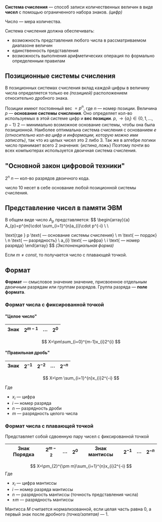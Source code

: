 **Система счисления** — способ записи количественных величин в виде **чисел** с помощью ограниченного набора знаков. _(цифр)_

Число — мера количества.

Система счисления должна обеспечивать:
 
 - возможность представления любого числа в рассматриваемом диапазоне величин
 - единственность представления
 - возможность выполнения арифметических операция по формально определенным правилам

## Позиционные системы счисления

В позиционных системах счисления вклад каждой цифры в величину числа определяется только ее _(позицией)_ расположением относительно дробного знака.

Позиции имеют постоянный вес $= p^n$, где $n$ — номер позиции.
Величина $p$ — **основание системы счисления**.
Оно определяет кол-во используемых в этой системе цифр и **вес позиции**.
$p, \to\{a_{i}\}\in\{0,1,\dots,p-1\}$
2 — минимально возможное основание системы, чтобы она была позиционной.
Наиболее оптимальна система счисления с основанием $e$ _(относительно кол-ва цифр и информации, которую можно ими записать)_, так что из целых чисел это 2 либо 3.
Так же в алгебре логики число принимает всего 2 значения: $\{истина, ложь\}$
Поэтому почти во всех компьютерах используется двоичная система счисления.

## "Основной закон цифровой техники"
$2^{n}$
$n$ — кол-во разрядов двоичного кода.

число $10$ несет в себе основание любой позиционной системы счисления. 

## Представление чисел в памяти ЭВМ

В общем виде число $A_{p}$ представляется:
$$
\begin{array}{a}
A_{p}=p^{m}\cdot \sum_{i=1}^{n}a_{i}\cdot p^{-i} \\  \\

\text{где } p \text{ — основание системы счисления} \\
m \text{ — пордок} \\
n \text{ — разрядность} \\
a_{i} \text{ — цифра} \\
i \text{ — номер разряда}
\end{array}
$$
_(Экспоненциальная форма)_

Если $m\neq const$, то получается число с плавающей точкой.

## Формат

**Формат** — смысловое значение значение, присвоенное отдельным двоичным разрядам или группам разрядов.
Группа разряда — **поле формата**.

### Формат числа с фиксированной точкой

#### "Целое число"

| Знак | $2^{m-1}$ | $\dots$ | $2^{0}$ |
| ---- | --------- | ------- | ------- |
$$
X=\pm\sum_{i=0}^{m-1}x_{i}2^{i}
$$
#### "Правильная дробь"

| Знак | $2^{-1}$ | $2^{-2}$ | $\dots$ | $2^{-n}$ |
| ---- | -------- | -------- | ------- | -------- |
$$
X=\pm \sum_{i=1}^{n}x_{i}2^{-i}
$$

Где
- $x_{i}$ — цифра
- $i$ — номер разряда
- $n$ — разрядность дроби
- $m$ — разрядность целого числа

### Формат числа с плавающей точкой
Представляет собой сдвоенную пару чисел с фиксированной точкой


| Знак Порядка | $2^{m-2}$ | $\dots$ | $2^{0}$ | Знак мантиссы | $2^{-1}$ | $\dots$ | $2^{-n}$ |
| ------------ | --------- | ------- | ------- | ------------- | -------- | ------- | -------- |
$$
X=\pm_{2}^{\pm m}\sum_{i=1}^{n}x_{i}2^{-i}
$$
Где
- $x_{i}$ — цифра мантиссы
- $i$ — номер разряда мантиссы
- $n$ — разрядность мантиссы (точность представления числа)
- $\pm m$ — разрядность мантиссы

Мантисса $M$  считается нормализованной, если целая часть равна $0$, а первый знак после дробного _(точка/запятая)_ — 1.